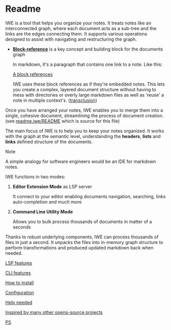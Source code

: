 # Readme

IWE is a tool that helps you organize your notes. It treats notes like an interconnected graph, where each document acts as a sub-tree and the links are the edges connecting them. It supports various operations designed to assist with navigating and restructuring the graph.

- **[Block-reference](ndjveztj)** is a key concept and building block for the documents graph

  In markdown, it's a paragraph that contains one link to a note. Like this:

  [A block references](document-id)

  IWE uses these block references as if they're embedded notes. This lets you create a complex, layered document structure without having to mess with directories or overly large markdown files as well as 'reuse' a note in multiple context's. ([transclusion](https://en.wikipedia.org/wiki/Transclusion))

Once you have arranged your notes, IWE enables you to merge them into a single, cohesive document, streamlining the process of document creation. (see [readme.iwe/README](https://github.com/iwe-org/iwe/blob/readme/readme.iwe/README.md) which is source for this file)

The main focus of IWE is to help you to keep your notes organized. It works with the graph at the semantic level, understanding the **headers**, **lists** and **links** defined structure of the documents.

> [!NOTE]
>
> A simple analogy for software engineers would be an IDE for markdown notes.

IWE functions in two modes:

1.  **Editor Extension Mode** as LSP server

    It connect to your editor enabling documents navigation, searching, links auto-completion  and much more

2.  **Command Line Utility Mode**

    Allows you to bulk process thousands of documents in matter of a seconds

Thanks to robust underlying components, IWE can process thousands of files in just a second. It unpacks the files into in-memory graph structure to perform transformations and produced updated markdown back when needed.

[LSP features](fkkn9eju)

[CLI features](75zkzxhu)

[How to install](lfdpdruo)

[Configuration](oxzghxkb)

[Help needed](kpb7qxuz)

[Inspired by many other opens-source projects](r4vklxyb)

[PS](1pluyx2u)
